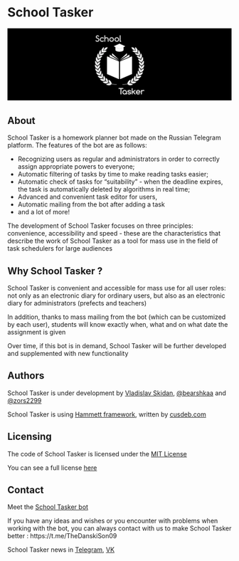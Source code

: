 # School Tasker
<p align="center">
    <img src="media/school_tasker_logo.webp" alt="School Tasker" style="max-width: 100%; width: 1000px">
</p>

## About
School Tasker is a homework planner bot made on the Russian Telegram platform. The features of the bot are as follows:
* Recognizing users as regular and administrators in order to correctly assign appropriate powers to everyone;
* Automatic filtering of tasks by time to make reading tasks easier;
* Automatic check of tasks for “suitability” - when the deadline expires, the task is automatically deleted by algorithms in real time;
* Advanced and convenient task editor for users,
* Automatic mailing from the bot after adding a task
* and a lot of more!
<p>The development of School Tasker focuses on three principles: convenience, accessibility and speed - these are the characteristics that describe the work of School Tasker as a tool for mass use in the field of task schedulers for large audiences</p>

## Why School Tasker ?
<p>School Tasker is convenient and accessible for mass use for all user roles: not only as an electronic diary for ordinary users, but also as an electronic diary for administrators (prefects and teachers)</p>
<p></p>In addition, thanks to mass mailing from the bot (which can be customized by each user), students will know exactly when, what and on what date the assignment is given</p>
<p>Over time, if this bot is in demand, School Tasker will be further developed and supplemented with new functionality</p>

## Authors
<p>School Tasker is under development by <a href="https://github.com/TheDanskiSon09">Vladislav Skidan</a>, <a href="https://github.com/bearshkaa">@bearshkaa</a> and <a href="https://github.com/zors2299">@zors2299</a></p>
<p>School Tasker is using <a href="https://github.com/cusdeb-com/hammett">Hammett framework</a>, written by <a href="https://github.com/cusdeb-com">cusdeb.com</a></p>

## Licensing
<p>The code of School Tasker is licensed under the <a href="https://en.wikipedia.org/wiki/MIT_License">MIT License</a></p>
<p>You can see a full license <a href="https://github.com/TheDanskiSon09/School-Tasker/blob/main/LICENSE.md">here</a></p>

## Contact
<p>Meet the <a href='https://t.me/SchoolTaskerbot'>School Tasker bot</a></p>
<p>If you have any ideas and wishes or you encounter with problems when working with the bot, you can always contact with us to make School Tasker better : https://t.me/TheDanskiSon09</p>
<p>School Tasker news in <a href='https://t.me/SchoolTaskerNews'>Telegram</a>, <a href='https://vk.com/schooltasker'>VK</a></p>
